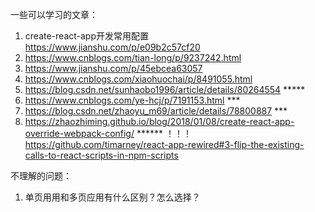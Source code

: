 一些可以学习的文章：
1. create-react-app开发常用配置
   https://www.jianshu.com/p/e09b2c57cf20
2. https://www.cnblogs.com/tian-long/p/9237242.html
3. https://www.jianshu.com/p/45ebcea63057
4. https://www.cnblogs.com/xiaohuochai/p/8491055.html
5. https://blog.csdn.net/sunhaobo1996/article/details/80264554    *****
6. https://www.cnblogs.com/ye-hcj/p/7191153.html     ***
7. https://blog.csdn.net/zhaoyu_m69/article/details/78800887    ***
8. https://zhaozhiming.github.io/blog/2018/01/08/create-react-app-override-webpack-config/    ****** ！！！
   https://github.com/timarney/react-app-rewired#3-flip-the-existing-calls-to-react-scripts-in-npm-scripts

不理解的问题：
1. 单页用用和多页应用有什么区别？怎么选择？